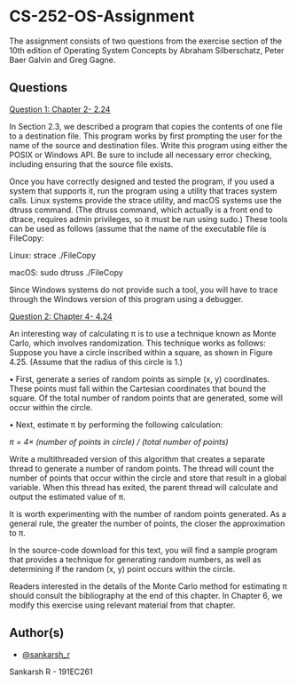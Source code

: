 
# CS-252-OS-Assignment

The assignment consists of two questions from the exercise section of the 10th edition of Operating
System Concepts by Abraham Silberschatz, Peter Baer Galvin and Greg Gagne.



## Questions
[Question 1: Chapter 2- 2.24](https://github.com/sankronaldo/CS-252-OS-Assignment/tree/main/Q1-2.24)

In Section 2.3, we described a program that copies the contents of one file
to a destination file. This program works by first prompting the user for
the name of the source and destination files. Write this program using
either the POSIX or Windows API. Be sure to include all necessary error
checking, including ensuring that the source file exists.

Once you have correctly designed and tested the program, if you used
a system that supports it, run the program using a utility that traces system calls. Linux systems provide the strace utility, and macOS systems
use the dtruss command. (The dtruss command, which actually is a
front end to dtrace, requires admin privileges, so it must be run using
sudo.) These tools can be used as follows (assume that the name of the
executable file is FileCopy:

Linux:
strace ./FileCopy

macOS:
sudo dtruss ./FileCopy

Since Windows systems do not provide such a tool, you will have to
trace through the Windows version of this program using a debugger.

[Question 2: Chapter 4- 4.24](https://github.com/sankronaldo/CS-252-OS-Assignment/tree/main/Q2-4.24)

An interesting way of calculating π is to use a technique known as Monte
Carlo, which involves randomization. This technique works as follows:
Suppose you have a circle inscribed within a square, as shown in
Figure 4.25. (Assume that the radius of this circle is 1.)

• First, generate a series of random points as simple (x, y) coordinates.
These points must fall within the Cartesian coordinates that bound
the square. Of the total number of random points that are generated,
some will occur within the circle.

• Next, estimate π by performing the following calculation:

*π = 4× (number of points in circle) / (total number of points)*

Write a multithreaded version of this algorithm that creates a separate
thread to generate a number of random points. The thread will count
the number of points that occur within the circle and store that result
in a global variable. When this thread has exited, the parent thread will
calculate and output the estimated value of π. 

It is worth experimenting with the number of random points generated. As a general rule, the
greater the number of points, the closer the approximation to π.

In the source-code download for this text, you will find a sample
program that provides a technique for generating random numbers, as
well as determining if the random (x, y) point occurs within the circle.

Readers interested in the details of the Monte Carlo method for
estimating π should consult the bibliography at the end of this chapter.
In Chapter 6, we modify this exercise using relevant material from that
chapter.


## Author(s)

- [@sankarsh_r](https://www.linkedin.com/in/sankarsh-r-8441081a0/)

Sankarsh R - 191EC261


